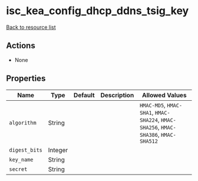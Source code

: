 # isc_kea_config_dhcp_ddns_tsig_key

[Back to resource list](../README.md#resources)

## Actions

- None

## Properties

| Name          | Type    | Default | Description | Allowed Values                                                                      |
| ------------- | ------- | ------- | ----------- | ----------------------------------------------------------------------------------- |
| `algorithm`   | String  |         |             | `HMAC-MD5`, `HMAC-SHA1`, `HMAC-SHA224`, `HMAC-SHA256`, `HMAC-SHA386`, `HMAC-SHA512` |
| `digest_bits` | Integer |         |             |                                                                                     |
| `key_name`    | String  |         |             |                                                                                     |
| `secret`      | String  |         |             |                                                                                     |
